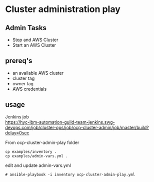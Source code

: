 # Cluster administration play

## Admin Tasks
- Stop and AWS Cluster
- Start an AWS Cluster

## prereq's
- an available AWS cluster
- cluster tag
- owner tag
- AWS credentials

## usage
Jenkins job  
https://hyc-ibm-automation-guild-team-jenkins.swg-devops.com/job/cluster-ops/job/ocp-cluster-admin/job/master/build?delay=0sec

From ocp-cluster-admin-play folder
```
cp examples/inventory .
cp examples/admin-vars.yml .
```

edit and update admin-vars.yml
```
# ansible-playbook -i inventory ocp-cluster-admin-play.yml
```
